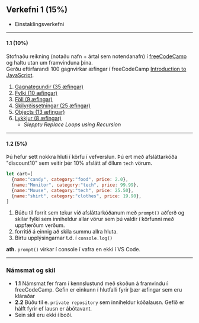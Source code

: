 ## Verkefni 1 (15%)
- Einstaklingsverkefni

---

#### 1.1 (10%) 

Stofnaðu reikning (notaðu nafn + ártal sem notendanafn) í [freeCodeCamp](https://www.freecodecamp.org/) og haltu utan um framvinduna þína. <br>
Gerðu eftirfarandi 100 gagnvirkar æfingar í freeCodeCamp [Introduction to JavaScript](https://www.freecodecamp.org/learn/javascript-algorithms-and-data-structures/basic-javascript/). <br>


1. [Gagnategundir (35 æfingar)](https://github.com/GunnarThorunnarson/FORR3JS05DU/wiki/Gagnategundir)
1. [Fylki (10 æfingar)](https://github.com/GunnarThorunnarson/FORR3JS05DU/wiki/Fylki)
1. [Föll (9 æfingar)](https://github.com/GunnarThorunnarson/FORR3JS05DU/wiki/F%C3%B6ll)
1. [Skilyrðissetningar (25 æfingar)](https://github.com/GunnarThorunnarson/FORR3JS05DU/wiki/Skilyr%C3%B0issetningar)
1. [Objects (13 æfingar)](https://github.com/GunnarThorunnarson/FORR3JS05DU/wiki/Objects)
1. [Lykkjur (8 æfingar)](https://github.com/GunnarThorunnarson/FORR3JS05DU/wiki/Lykkjur)
   - _Slepptu Replace Loops using Recursion_

---

#### 1.2 (5%)

Þú hefur sett nokkra hluti í körfu í vefverslun. Þú ert með afsláttarkóða "discount10" sem veitir þér 10% afslátt af öllum `tech` vörum.

```javascript
let cart=[
  {name:"candy", category:"food", price: 2.0},
  {name:"Monitor", category:"tech", price: 99.99},
  {name:"Mouse", category:"tech", price: 25.50},
  {name:"shirt", category:"clothes", price: 19.90},
]
```

1. Búðu til forrit sem tekur við afsláttarkóðanum með `prompt()` aðferð og skilar fylki sem inniheldur allar vörur sem þú valdir í körfunni með uppfærðum verðum. 
1. forritið á einnig að skila summu allra hluta. 
1. Birtu upplýsingarnar t.d. í `console.log()`

**ath.** `prompt()` virkar í console í vafra en ekki í VS Code.

---

### Námsmat og skil

- **1.1** Námsmat fer fram í kennslustund með skoðun á framvindu í freeCodeCamp. Gefin er einkunn í hlutfalli fyrir þær æfingar sem eru kláraðar 
- **2.2** Búðu til e. `private repository` sem inniheldur kóðalausn. Gefið er hálft fyrir ef lausn er ábótavant. 
- Sein skil eru ekki í boði.

